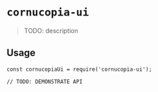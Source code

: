 # `cornucopia-ui`

> TODO: description

## Usage

```
const cornucopiaUi = require('cornucopia-ui');

// TODO: DEMONSTRATE API
```
